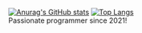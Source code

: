 [![Anurag's GitHub stats](https://github-readme-stats.vercel.app/api?username=branel&theme=dark)](https://github.com/anuraghazra/github-readme-stats)
[![Top Langs](https://github-readme-stats.vercel.app/api/top-langs/?username=anuraghazra&theme=dark&layout=compact)](https://github.com/anuraghazra/github-readme-stats)
 <br />
Passionate programmer since 2021!
 
